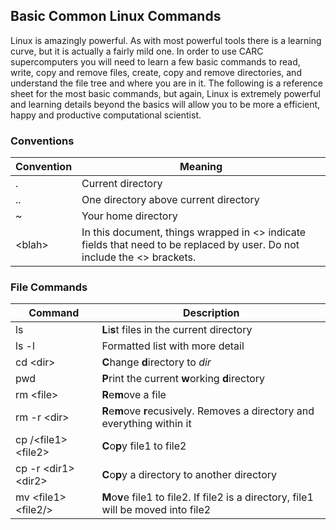 ## Basic Common Linux Commands

Linux is amazingly powerful. As with most powerful tools there is a learning curve, but it is actually a fairly mild one. In order to use CARC supercomputers you will need to learn a few basic commands to read, write, copy and remove files, create, copy and remove directories, and understand the file tree and where you are in it. The following is a reference sheet for the most basic commands, but again, Linux is extremely powerful and learning details beyond the basics will allow you to be more a efficient, happy and productive computational scientist. 


### Conventions
Convention | Meaning
-----------|--------
.          | Current directory
..         | One directory above current directory
~          | Your home directory
\<blah\>   | In this document, things wrapped in \<\> indicate fields that need to be replaced by user. Do not include the \<\> brackets.  


### File Commands

Command   |  Description
----------|---------------
ls          | **L**i**s**t files in the current directory
ls -l       | Formatted list with more detail
cd \<dir\>  | **C**hange **d**irectory to *dir*
pwd 	    | **P**rint the current **w**orking **d**irectory
rm \<file\> | **R**e**m**ove a file
rm -r \<dir\> | **R**e**m**ove **r**ecusively. Removes a directory and everything within it 
cp /<file1\> \<file2\> | **C**o**p**y file1 to file2
cp -r \<dir1\> \<dir2\> | **C**o**p**y a directory to another directory
mv \<file1\> \<file2/> | **M**o**v**e file1 to file2. If file2 is a directory, file1 will be moved into file2
 
 
